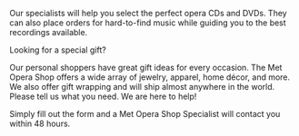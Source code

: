 Our specialists will help you select the perfect opera CDs and DVDs. They can also
place orders for hard-to-find music while guiding you to the best recordings available.

Looking for a special gift?

Our personal shoppers have great gift ideas for every occasion. The Met Opera Shop
offers a wide array of jewelry, apparel, home décor, and more. We also offer gift
wrapping and will ship almost anywhere in the world. Please tell us what you need.
We are here to help!

Simply fill out the form and a Met Opera Shop Specialist will contact you within
48 hours.

